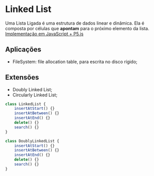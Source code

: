 # **Linked List**

Uma Lista Ligada é uma estrutura de dados linear e dinâmica. Ela é composta por células que **apontam** para o próximo elemento da lista.
[Implementação em JavaScript + P5.js](https://editor.p5js.org/ZaqueuCavalcante/sketches/Gnt3zd_1S)

## Aplicações

- FileSystem: file allocation table, para escrita no disco rígido;

## Extensões

- Doubly Linked List;
- Circularly Linked List;

``` JavaScript
class LinkedList {
    insertAtStart() {}
    insertAtBetween() {}
    insertAtEnd() {}
    delete() {}
    search() {}
}
```

``` JavaScript
class DoublyLinkedList {
    insertAtStart() {}
    insertAtBetween() {}
    insertAtEnd() {}
    delete() {}
    search() {}
}
```
